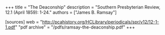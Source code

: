 +++
title = "The Deaconship"
description = "Southern Presbyterian Review, 12.1 (April 1859): 1-24."
authors = ["James B. Ramsay"]

[sources]
web = "http://pcahistory.org/HCLibrary/periodicals/spr/v12/12-1-1.pdf"
"pdf archive" = "/pdfs/ramsay-the-deaconship.pdf"
+++
